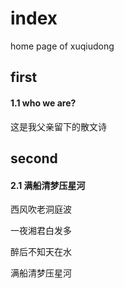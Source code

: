 # index
home page of xuqiudong

## first

#### 1.1 who we are?

这是我父亲留下的散文诗

## second

#### 2.1 满船清梦压星河

西风吹老洞庭波

一夜湘君白发多

醉后不知天在水

满船清梦压星河

